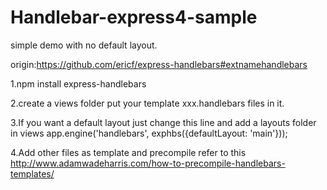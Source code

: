 # Handlebar-express4-sample
simple demo with no default layout.


origin:https://github.com/ericf/express-handlebars#extnamehandlebars

1.npm install express-handlebars

2.create a views folder put your template xxx.handlebars files in it.

3.If you want a default layout just change this line  and add a layouts folder in views
app.engine('handlebars', exphbs({defaultLayout: 'main'}));

4.Add other files as template and precompile refer to this http://www.adamwadeharris.com/how-to-precompile-handlebars-templates/ 
 
